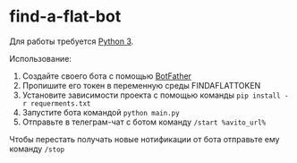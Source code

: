 # find-a-flat-bot

Для работы требуется [Python 3](https://www.python.org/).

Использование:
1. Создайте своего бота с помощью [BotFather](https://t.me/botfather)
1. Пропишите его токен в переменную среды FINDAFLATTOKEN
1. Установите зависимости проекта с помощью команды `pip install -r requerments.txt`
1. Запустите бота командой `python main.py`
1. Отправьте в телеграм-чат с ботом команду `/start %avito_url%`

Чтобы перестать получать новые нотификации от бота отправьте ему команду `/stop`
